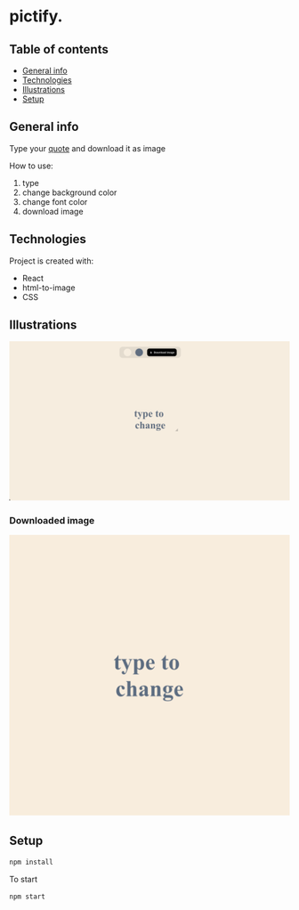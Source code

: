 # pictify.

## Table of contents
* [General info](#general-info)
* [Technologies](#technologies)
* [Illustrations](#illustrations)
* [Setup](#setup)

## General info
Type your [quote](https://www.instagram.com/wetheurban/?hl=en) and download it as image

How to use: 
1. type
2. change background color
3. change font color
4. download image
	
## Technologies
Project is created with: 
- React
- html-to-image
- CSS

## Illustrations

![alt text](https://github.com/georginapuig/pictify/blob/master/src/images/1.png)

### Downloaded image
![alt text](https://github.com/georginapuig/pictify/blob/master/src/images/2.png)

## Setup

```bash
npm install
```

To start 

```bash
npm start
```

